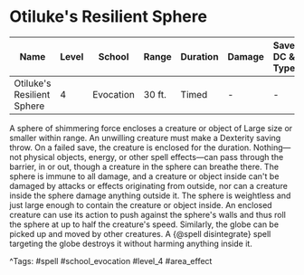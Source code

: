 # Otiluke's Resilient Sphere

| Name | Level | School | Range | Duration | Damage | Save DC & Type |
|------|-------|--------|-------|----------|--------|----------------|
| Otiluke's Resilient Sphere | 4 | Evocation | 30 ft. | Timed | - | - |

A sphere of shimmering force encloses a creature or object of Large size or smaller within range. An unwilling creature must make a Dexterity saving throw. On a failed save, the creature is enclosed for the duration. Nothing—not physical objects, energy, or other spell effects—can pass through the barrier, in or out, though a creature in the sphere can breathe there. The sphere is immune to all damage, and a creature or object inside can't be damaged by attacks or effects originating from outside, nor can a creature inside the sphere damage anything outside it. The sphere is weightless and just large enough to contain the creature or object inside. An enclosed creature can use its action to push against the sphere's walls and thus roll the sphere at up to half the creature's speed. Similarly, the globe can be picked up and moved by other creatures. A {@spell disintegrate} spell targeting the globe destroys it without harming anything inside it.

^Tags: #spell #school_evocation #level_4 #area_effect